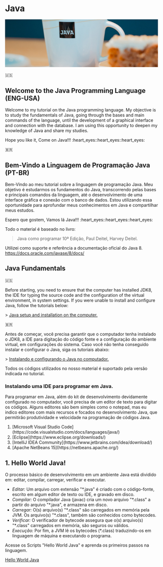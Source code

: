 # Java

![Java Top Fundals](/imgs/java_top_fundals.jpg)

:us:

## Welcome to the Java Programming Language (ENG-USA)

<p>
  Welcome to my tutorial on the Java programming language. My objective is to study the fundamentals of Java, going through the bases and main commands of the language, until the development of a graphical interface and connection with the database.
  I am using this opportunity to deepen my knowledge of Java and share my studies.
</p>
<p>
  Hope you like it, Come on Java!!! :heart_eyes::heart_eyes::heart_eyes:
</p>

:brazil:

## Bem-Vindo a Linguagem de Programação Java (PT-BR)

<p>
  Bem-Vindo ao meu tutorial sobre a linguagem de programação Java. Meu objetivo é estudarmos os fundamentos do Java, transcorrendo pelas bases e principais comandos da linguagem, até o desenvolvimento de uma interface gráfica e conexão com o banco de dados.
  Estou utilizando essa oportunidade para aprofundar meus conhecimentos em Java e compartilhar meus estudos.
</p>
<p>
  Espero que gostem, Vamos lá Java!!! :heart_eyes::heart_eyes::heart_eyes:
</p>
<p>
Todo o material é baseado no livro:  <br/>
</p>

> Java como programar 10ª Edição, Paul Deitel, Harvey Deitel.

<p>Utilizei como suporte e referência a documentação oficial do Java 8. <a href="https://docs.oracle.com/javase/8/docs/">https://docs.oracle.com/javase/8/docs/</a>

## Java Fundamentals

:us:

<p>
Before starting, you need to ensure that the computer has installed JDK8, the IDE for typing the source code and the configuration of the virtual environment, in system settings. If you were unable to install and configure Java, follow the tutorials below:
</p>
> <a href="https://lucasmgaldino.medium.com/instalando-o-java-jre-e-jdk-no-windows-10-4a657d1222d">Java setup and installation on the computer.</a>

:brazil:

<p>
Antes de começar, você precisa garantir que o computador tenha instalado o JDK8, a IDE para digitação do código fonte e a configuração do ambiente virtual, em configurações do sistema. Caso você não tenha conseguido instalar e configurar o Java, siga os tutoriais abaixo:
</p>
> <a href="https://lucasmgaldino.medium.com/instalando-o-java-jre-e-jdk-no-windows-10-4a657d1222d">Instalando e configurando o Java no computador.</a>
<p>Todos os códigos utilizados no nosso material é suportado pela versão indicada no tutorial.</p>

### Instalando uma IDE para programar em Java.

<p>Para programar em Java, além do kit de desenvolvimento devidamente configurado no computador, você precisa de um editor de texto para digitar os códigos. Alguns editores são bem simples como o notepad, mas eu indico editores com mais recursos e focados no desenvolvimento Java, que permitirão produtividade e velocidade na programação de códigos Java.</p>

<ol>
  <li>[Microsoft Visual Studio Code](https://code.visualstudio.com/docs/languages/java/)</li>
  <li>[Eclipse](https://www.eclipse.org/downloads/)</li>
  <li>[IntelliJ IDEA Community](https://www.jetbrains.com/idea/download/)</li>
  <li>[Apache NetBeans 15](https://netbeans.apache.org/)</li>
</ol>

## 1. Hello World Java!

<p>
O processo básico de desenvolvimento em um ambiente Java está dividido em: editar, compilar, carregar, verificar e executar.
<ul>
  <li><em>Editar: </em> Um arquivo com extensão "*.java" é criado com o código-fonte, escrito em algum editor de texto ou  IDE, e gravado em disco.</li>
  <li><em>Compilar: </em> O compilador Java (javac) cria um novo arquivo "*.class" a partir do arquivo "*.java", e armazena em disco.</li>
  <li><em>Carregar: </em> O(s) arquivo(s) "*.class" são carregados em memória pela JVM. Os arquivo(s) "*.class", também são conhecidos como bytecodes.</li>
  <li><em>Verificar: </em> O verificador de bytecode assegura que o(s) arquivo(s) "*.class" carregados em memória, são seguros ou válidos.</li>
  <li><em>Execução: </em> Por fim, a JVM lê os bytecodes (*.class) traduzindo-os em linguagem de máquina e executando o programa.</li>
</ul>
<p>Acesse os Scripts "Hello World Java" e aprenda os primeiros passos na linguagem.</p>
</p>
<a href="/java_fundals_01/README.md">Hello World Java</a>
